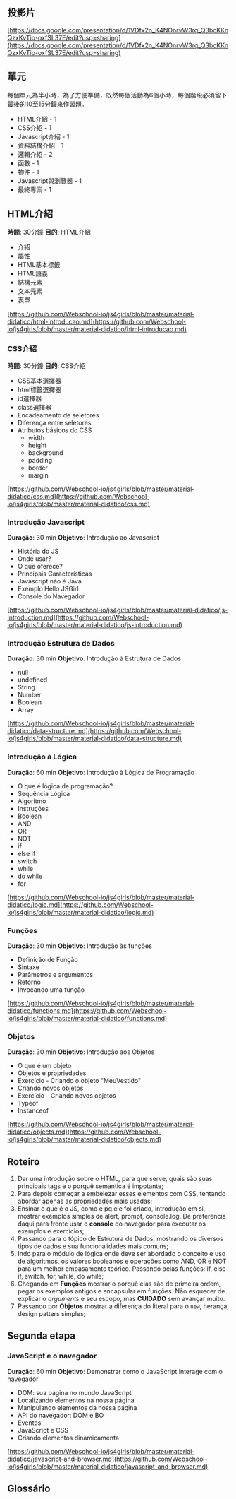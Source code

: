 ## 投影片

[https://docs.google.com/presentation/d/1VDfx2n_K4NOnrvW3rq_Q3bcKKnQzxKvTio-oxfSL37E/edit?usp=sharing](https://docs.google.com/presentation/d/1VDfx2n_K4NOnrvW3rq_Q3bcKKnQzxKvTio-oxfSL37E/edit?usp=sharing)

## 單元

每個單元為半小時，為了方便準備，既然每個活動為6個小時，每個階段必須留下最後的10至15分鐘來作習題。

- HTML介紹 - 1
- CSS介紹 - 1
- Javascript介紹 - 1
- 資料結構介紹 - 1
- 邏輯介紹 - 2
- 函數 - 1
- 物件 - 1
- Javascript與瀏覽器 - 1
- 最終專案 - 1

## HTML介紹
**時間**: 30分鐘
**目的**: HTML介紹

- 介紹
- 屬性
- HTML基本標籤
- HTML語義
- 結構元素
- 文本元素
- 表單

[https://github.com/Webschool-io/js4girls/blob/master/material-didatico/html-introducao.md](https://github.com/Webschool-io/js4girls/blob/master/material-didatico/html-introducao.md)


### CSS介紹
**時間**: 30分鐘
**目的**: CSS介紹

- CSS基本選擇器
- html標籤選擇器
- id選擇器
- class選擇器
- Encadeamento de seletores
- Diferença entre seletores
- Atributos básicos do CSS
    - width
    - height
    - background
    - padding
    - border
    - margin

[https://github.com/Webschool-io/js4girls/blob/master/material-didatico/css.md](https://github.com/Webschool-io/js4girls/blob/master/material-didatico/css.md)

### Introdução Javascript
**Duração**: 30 min
**Objetivo**: Introdução ao Javascript

- História do JS
- Onde usar?
- O que oferece?
- Principais Características
- Javascript não é Java
- Exemplo Hello JSGirl
- Console do Navegador

[https://github.com/Webschool-io/js4girls/blob/master/material-didatico/js-introduction.md](https://github.com/Webschool-io/js4girls/blob/master/material-didatico/js-introduction.md)

### Introdução Estrutura de Dados
**Duração**: 30 min
**Objetivo**: Introdução à Estrutura de Dados

- null
- undefined
- String
- Number
- Boolean
- Array

[https://github.com/Webschool-io/js4girls/blob/master/material-didatico/data-structure.md](https://github.com/Webschool-io/js4girls/blob/master/material-didatico/data-structure.md)


### Introdução à Lógica
**Duração**: 60 min
**Objetivo**: Introdução à Lógica de Programação

- O que é lógica de programação?
- Sequência Lógica
- Algoritmo
- Instruções
- Boolean
- AND
- OR
- NOT
- if
- else if
- switch
- while
- do while
- for

[https://github.com/Webschool-io/js4girls/blob/master/material-didatico/logic.md](https://github.com/Webschool-io/js4girls/blob/master/material-didatico/logic.md)

### Funções
**Duração**: 30 min
**Objetivo**: Introdução às funções

- Definição de Função
- Sintaxe
- Parâmetros e argumentos
- Retorno
- Invocando uma função

[https://github.com/Webschool-io/js4girls/blob/master/material-didatico/functions.md](https://github.com/Webschool-io/js4girls/blob/master/material-didatico/functions.md)

### Objetos
**Duração**: 30 min
**Objetivo**: Introdução aos Objetos

- O que é um objeto
- Objetos e propriedades
- Exercício - Criando o objeto "MeuVestido"
- Criando novos objetos
- Exercício - Criando novos objetos
- Typeof
- Instanceof

[https://github.com/Webschool-io/js4girls/blob/master/material-didatico/objects.md](https://github.com/Webschool-io/js4girls/blob/master/material-didatico/objects.md)


## Roteiro

1. Dar uma introdução sobre o HTML, para que serve, quais são suas principais tags e o porquê semantica é impotante;
2. Para depois começar a embelezar esses elementos com CSS, tentando abordar apenas as propriedades mais usadas;
3. Ensinar o que é o JS, como e pq ele foi criado, introdução em si, mostrar exemplos simples de alert, prompt, console.log. De preferência daqui para frente usar o **console** do navegador para executar os exemplos e exercícios;
4. Passando para o tópico de Estrutura de Dados, mostrando os diversos tipos de dados e sua funcionalidades mais comuns;
5. Indo para o módulo de lógica onde deve ser abordado o conceito e uso de algoritmos, os valores booleanos e operações como AND, OR e NOT para um melhor embasamento teórico. Passando pelas funções: if, else if, switch, for, while, do while;
6. Chegando em **Funções** mostrar o porquê elas são de primeira ordem, pegar os exemplos antigos e encapsular em funções. Não esquecer de explicar o *arguments* e seu escopo, mas **CUIDADO** sem avançar muito.
7. Passando por **Objetos** mostrar a diferença do literal para o `new`, herança, design patters simples;


## Segunda etapa

### JavaScript e o navegador
**Duração**: 60 min
**Objetivo**: Demonstrar como o JavaScript interage com o navegador

- DOM: sua página no mundo JavaScript
- Localizando elementos na nossa página
- Manipulando elementos da nossa página
- API do navegador: DOM e BO
- Eventos
- JavaScript e CSS
- Criando elementos dinamicamenta

[https://github.com/Webschool-io/js4girls/blob/master/material-didatico/javascript-and-browser.md](https://github.com/Webschool-io/js4girls/blob/master/material-didatico/javascript-and-browser.md)

## Glossário
